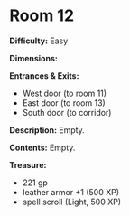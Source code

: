 # Room 12

**Difficulty:** Easy

**Dimensions:** 

**Entrances & Exits:**
- West door (to room 11)
- East door (to room 13)
- South door (to corridor)

**Description:**
Empty.

**Contents:**
Empty.

**Treasure:**
- 221 gp
- leather armor +1 (500 XP)
- spell scroll (Light, 500 XP)